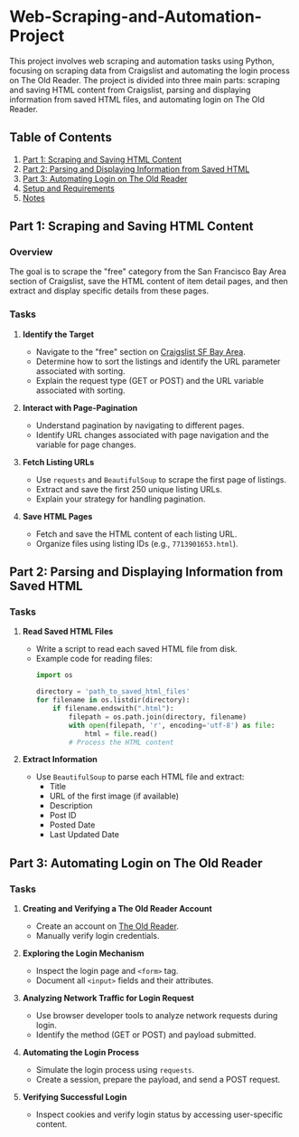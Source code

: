 # Web-Scraping-and-Automation-Project

This project involves web scraping and automation tasks using Python, focusing on scraping data from Craigslist and automating the login process on The Old Reader. The project is divided into three main parts: scraping and saving HTML content from Craigslist, parsing and displaying information from saved HTML files, and automating login on The Old Reader.

## Table of Contents

1. [Part 1: Scraping and Saving HTML Content](#part-1-scraping-and-saving-html-content)
2. [Part 2: Parsing and Displaying Information from Saved HTML](#part-2-parsing-and-displaying-information-from-saved-html)
3. [Part 3: Automating Login on The Old Reader](#part-3-automating-login-on-the-old-reader)
4. [Setup and Requirements](#setup-and-requirements)
5. [Notes](#notes)

## Part 1: Scraping and Saving HTML Content

### Overview

The goal is to scrape the "free" category from the San Francisco Bay Area section of Craigslist, save the HTML content of item detail pages, and then extract and display specific details from these pages.

### Tasks

1. **Identify the Target**
   - Navigate to the "free" section on [Craigslist SF Bay Area](https://sfbay.craigslist.org/search/zip).
   - Determine how to sort the listings and identify the URL parameter associated with sorting.
   - Explain the request type (GET or POST) and the URL variable associated with sorting.

2. **Interact with Page-Pagination**
   - Understand pagination by navigating to different pages.
   - Identify URL changes associated with page navigation and the variable for page changes.

3. **Fetch Listing URLs**
   - Use `requests` and `BeautifulSoup` to scrape the first page of listings.
   - Extract and save the first 250 unique listing URLs.
   - Explain your strategy for handling pagination.

4. **Save HTML Pages**
   - Fetch and save the HTML content of each listing URL.
   - Organize files using listing IDs (e.g., `7713901653.html`).

## Part 2: Parsing and Displaying Information from Saved HTML

### Tasks

1. **Read Saved HTML Files**
   - Write a script to read each saved HTML file from disk.
   - Example code for reading files:
     ```python
     import os

     directory = 'path_to_saved_html_files'
     for filename in os.listdir(directory):
         if filename.endswith(".html"):
             filepath = os.path.join(directory, filename)
             with open(filepath, 'r', encoding='utf-8') as file:
                 html = file.read()
             # Process the HTML content
     ```

2. **Extract Information**
   - Use `BeautifulSoup` to parse each HTML file and extract:
     - Title
     - URL of the first image (if available)
     - Description
     - Post ID
     - Posted Date
     - Last Updated Date

## Part 3: Automating Login on The Old Reader

### Tasks

1. **Creating and Verifying a The Old Reader Account**
   - Create an account on [The Old Reader](https://theoldreader.com).
   - Manually verify login credentials.

2. **Exploring the Login Mechanism**
   - Inspect the login page and `<form>` tag.
   - Document all `<input>` fields and their attributes.

3. **Analyzing Network Traffic for Login Request**
   - Use browser developer tools to analyze network requests during login.
   - Identify the method (GET or POST) and payload submitted.

4. **Automating the Login Process**
   - Simulate the login process using `requests`.
   - Create a session, prepare the payload, and send a POST request.

5. **Verifying Successful Login**
   - Inspect cookies and verify login status by accessing user-specific content.


